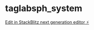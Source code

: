 # taglabsph_system

[Edit in StackBlitz next generation editor ⚡️](https://stackblitz.com/~/github.com/taglabsph/taglabsph_system)